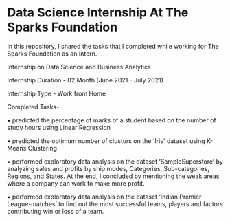 # Data Science Internship At The Sparks Foundation

In this repository, I shared the tasks that I completed while working for The Sparks Foundation as an Intern. 

Internship on Data Science and Business Analytics

Internship Duration - 02 Month (June 2021 - July 2021)

Internship Type - Work from Home

Completed Tasks-

•	predicted the percentage of marks of a student based on the number of study hours using Linear Regression 

•	predicted the optimum number of clusturs on the 'Iris' dataset using K-Means Clustering

•	performed exploratory data analysis on the dataset ‘SampleSuperstore’ by analyzing sales and profits by ship modes, Categories, Sub-categories, Regions, and States. At the end, I concluded by mentioning the weak areas where a company can work to make more profit.

•	performed exploratory data analysis on the dataset ‘Indian Premier League-matches’ to find out the most successful teams, players and factors contributing win or loss of a team.
